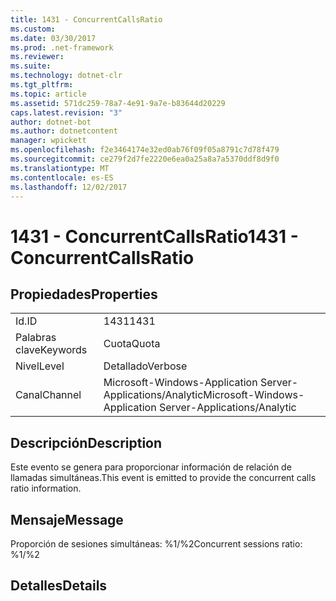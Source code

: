 ```yaml
---
title: 1431 - ConcurrentCallsRatio
ms.custom: 
ms.date: 03/30/2017
ms.prod: .net-framework
ms.reviewer: 
ms.suite: 
ms.technology: dotnet-clr
ms.tgt_pltfrm: 
ms.topic: article
ms.assetid: 571dc259-78a7-4e91-9a7e-b83644d20229
caps.latest.revision: "3"
author: dotnet-bot
ms.author: dotnetcontent
manager: wpickett
ms.openlocfilehash: f2e3464174e32ed0ab76f09f05a8791c7d78f479
ms.sourcegitcommit: ce279f2d7fe2220e6ea0a25a8a7a5370ddf8d9f0
ms.translationtype: MT
ms.contentlocale: es-ES
ms.lasthandoff: 12/02/2017
---
```

# <a name="1431---concurrentcallsratio"></a><span data-ttu-id="c5861-102">1431 - ConcurrentCallsRatio</span><span class="sxs-lookup"><span data-stu-id="c5861-102">1431 - ConcurrentCallsRatio</span></span>
## <a name="properties"></a><span data-ttu-id="c5861-103">Propiedades</span><span class="sxs-lookup"><span data-stu-id="c5861-103">Properties</span></span>  
  
|||  
|-|-|  
|<span data-ttu-id="c5861-104">Id.</span><span class="sxs-lookup"><span data-stu-id="c5861-104">ID</span></span>|<span data-ttu-id="c5861-105">1431</span><span class="sxs-lookup"><span data-stu-id="c5861-105">1431</span></span>|  
|<span data-ttu-id="c5861-106">Palabras clave</span><span class="sxs-lookup"><span data-stu-id="c5861-106">Keywords</span></span>|<span data-ttu-id="c5861-107">Cuota</span><span class="sxs-lookup"><span data-stu-id="c5861-107">Quota</span></span>|  
|<span data-ttu-id="c5861-108">Nivel</span><span class="sxs-lookup"><span data-stu-id="c5861-108">Level</span></span>|<span data-ttu-id="c5861-109">Detallado</span><span class="sxs-lookup"><span data-stu-id="c5861-109">Verbose</span></span>|  
|<span data-ttu-id="c5861-110">Canal</span><span class="sxs-lookup"><span data-stu-id="c5861-110">Channel</span></span>|<span data-ttu-id="c5861-111">Microsoft-Windows-Application Server-Applications/Analytic</span><span class="sxs-lookup"><span data-stu-id="c5861-111">Microsoft-Windows-Application Server-Applications/Analytic</span></span>|  
  
## <a name="description"></a><span data-ttu-id="c5861-112">Descripción</span><span class="sxs-lookup"><span data-stu-id="c5861-112">Description</span></span>  
 <span data-ttu-id="c5861-113">Este evento se genera para proporcionar información de relación de llamadas simultáneas.</span><span class="sxs-lookup"><span data-stu-id="c5861-113">This event is emitted to provide the concurrent calls ratio information.</span></span>  
  
## <a name="message"></a><span data-ttu-id="c5861-114">Mensaje</span><span class="sxs-lookup"><span data-stu-id="c5861-114">Message</span></span>  
 <span data-ttu-id="c5861-115">Proporción de sesiones simultáneas: %1/%2</span><span class="sxs-lookup"><span data-stu-id="c5861-115">Concurrent sessions ratio: %1/%2</span></span>  
  
## <a name="details"></a><span data-ttu-id="c5861-116">Detalles</span><span class="sxs-lookup"><span data-stu-id="c5861-116">Details</span></span>

